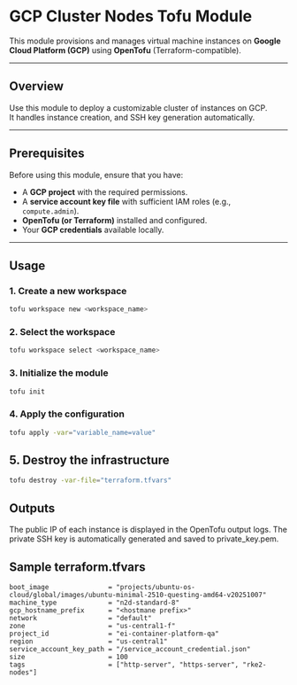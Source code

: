 # GCP Cluster Nodes Tofu Module

This module provisions and manages virtual machine instances on **Google Cloud Platform (GCP)** using **OpenTofu** (Terraform-compatible).

---

## Overview

Use this module to deploy a customizable cluster of instances on GCP.  
It handles instance creation, and SSH key generation automatically.

---

## Prerequisites

Before using this module, ensure that you have:

- A **GCP project** with the required permissions.
- A **service account key file** with sufficient IAM roles (e.g., `compute.admin`).
- **OpenTofu (or Terraform)** installed and configured.
- Your **GCP credentials** available locally.

---

## Usage

### 1. Create a new workspace

```bash
tofu workspace new <workspace_name>
```

### 2. Select the workspace

```bash
tofu workspace select <workspace_name>
```

### 3. Initialize the module

```bash
tofu init
```

### 4. Apply the configuration

```bash
tofu apply -var="variable_name=value"
```

## 5. Destroy the infrastructure

```bash
tofu destroy -var-file="terraform.tfvars"
```
## Outputs

The public IP of each instance is displayed in the OpenTofu output logs.
The private SSH key is automatically generated and saved to private_key.pem.

## Sample terraform.tfvars

```
boot_image               = "projects/ubuntu-os-cloud/global/images/ubuntu-minimal-2510-questing-amd64-v20251007"
machine_type             = "n2d-standard-8"
gcp_hostname_prefix      = "<hostmane prefix>"
network                  = "default"
zone                     = "us-central1-f"
project_id               = "ei-container-platform-qa"
region                   = "us-central1"
service_account_key_path = "/service_account_credential.json"
size                     = 100
tags                     = ["http-server", "https-server", "rke2-nodes"]
```